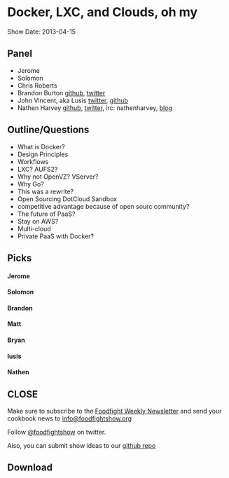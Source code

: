 # Docker, LXC, and Clouds, oh my

Show Date:  2013-04-15

Panel<a name="panel"></a>
-----
* Jerome
* Solomon
* Chris Roberts
* Brandon Burton [github](http://github.com/solarce), [twitter](https://twitter.com/solarce)
* John Vincent, aka Lusis [twitter](https://twitter.com/#!/lusis), [github](https://github.com/lusis)
* Nathen Harvey [github](http://github.com/nathenharvey), [twitter](http://twitter.com/nathenharvey), irc: nathenharvey, [blog](http://nathenharvey.com)

Outline/Questions
-----------------
* What is Docker?
 * Design Principles
 * Workflows
* LXC? AUFS2?
 * Why not OpenVZ? VServer?
* Why Go?
 * This was a rewrite?
* Open Sourcing DotCloud Sandbox
 * competitive advantage because of open sourc community?
* The future of PaaS?
 * Stay on AWS?
 * Multi-cloud
 * Private PaaS with Docker?


Picks<a name="picks"></a>
-----
#### Jerome

#### Solomon

#### Brandon

#### Matt

#### Bryan  

#### lusis  

#### Nathen  


CLOSE
-----

Make sure to subscribe to the [Foodfight Weekly Newsletter](http://bit.ly/ffsmail) and send your cookbook
news to info@foodfightshow.org

Follow [@foodfightshow](http://twitter.com/foodfightshow) on twitter.

Also, you can submit show ideas to our [github repo](https://github.com/foodfight/showz)



Download
--------
